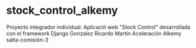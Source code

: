 # stock_control_alkemy
Proyecto integrador individual: Aplicaciń web "Stock Control" desarrollada con el framework Django
Gonzalez Ricardo Martín
Aceleración Alkemy
salta-comisión-3

